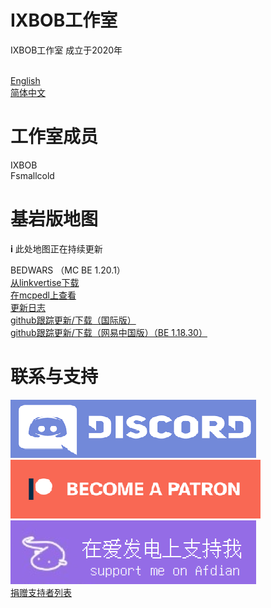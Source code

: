 # IXBOB工作室

IXBOB工作室 成立于2020年

<br/><a href="http://ixbob.github.io">English</a>
<br/><a href="http://ixbob.github.io/zh/zh">简体中文</a>

# 工作室成员

IXBOB
<br/>Fsmallcold

# 基岩版地图
𝐢 此处地图正在持续更新

BEDWARS （MC BE 1.20.1）
<br/><a href="https://github.com/IXBOB/IXBOB.github.io/releases/tag/BED_WARS_v1.2.2-beta.1" target="_blank">从linkvertise下载</a>
<br/><a href="https://mcpedl.com/bed-wars-created-by-ixbob/">在mcpedl上查看</a>
<br/><a href="http://ixbob.github.io/changelog/map1.html" target="_blank">更新日志</a>
<br/><a href="https://github.com/IXBOB/bedwarsBE" target="_blank">github跟踪更新/下载（国际版）</a>
<br/><a href="https://github.com/IXBOB/bedwarsBE_CN" target="_blank">github跟踪更新/下载（网易中国版）（BE 1.18.30）</a>
<br/>

# 联系与支持

[<img src="./discord_button.png">](https://discord.gg/RascQTuaRn)
[<img src="./patreon_button.png">](https://www.patreon.com/bedwars_created_by_IXBOB)
[<img src="./afdian_button.png">](https://afdian.net/a/BedwarsBE?tab=home)
<br/><a href="https://afdian.net/a/BedwarsBE?tab=home" target="_blank">捐赠支持者列表</a>
